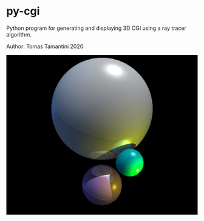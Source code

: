# py-cgi
Python program for generating and displaying 3D CGI using a ray tracer algorithm.

Author: Tomas Tamantini 2020

![Example Image](output/AmbientDiffuseSpecularReflection.png)